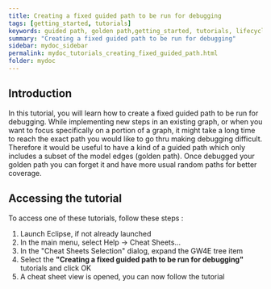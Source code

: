 ```yaml
---
title: Creating a fixed guided path to be run for debugging
tags: [getting_started, tutorials]
keywords: guided path, golden path,getting_started, tutorials, lifecycle, builder, performance, multiple models, model based testing, graphwalker, Eclipse plugin, GraphWalker Eclipse Plugin
summary: "Creating a fixed guided path to be run for debugging"
sidebar: mydoc_sidebar
permalink: mydoc_tutorials_creating_fixed_guided_path.html
folder: mydoc
---
```


## Introduction
In this tutorial, you will learn how to create a fixed guided path to be run for debugging. 
While implementing new steps in an existing graph, or when you want to focus specifically on a portion of a graph, it might 
take a long time to reach the exact path you would like to go thru making debugging difficult. Therefore it would be useful 
to have a kind of a guided path which only includes a subset of the model edges (golden path). Once debugged your golden path
you can forget it and have more usual random paths for better coverage.

## Accessing the tutorial

To access one of these tutorials, follow these steps :
 
 1. Launch Eclipse, if not already launched
 2. In the main menu, select Help -> Cheat Sheets...
 3. In the "Cheat Sheets Selection" dialog, expand the GW4E tree item
 4. Select the <b>"Creating a fixed guided path to be run for debugging"</b> tutorials and click OK
 5. A cheat sheet view is opened, you can now follow the tutorial
 


 

